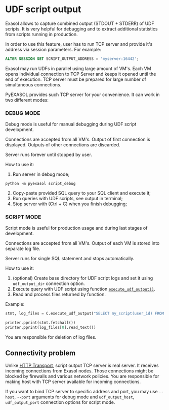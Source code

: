 # UDF script output

Exasol allows to capture combined output (STDOUT + STDERR) of UDF scripts. It is very helpful for debugging and to extract additional statistics from scripts running in production.

In order to use this feature, user has to run TCP server and provide it's address via session parameters. For example:

```sql
ALTER SESSION SET SCRIPT_OUTPUT_ADDRESS = 'myserver:16442';
```

Exasol may run UDFs in parallel using large amount of VM's. Each VM opens individual connection to TCP Server and keeps it opened until the end of execution. TCP server must be prepared for large number of simultaneous connections.

PyEXASOL provides such TCP server for your convenience. It can work in two different modes:

### DEBUG MODE
Debug mode is useful for manual debugging during UDF script development.

Connections are accepted from all VM's. Output of first connection is displayed. Outputs of other connections are discarded.

Server runs forever until stopped by user.

How to use it:

1. Run server in debug mode;
```
python -m pyexasol script_debug
```
2. Copy-paste provided SQL query to your SQL client and execute it;
3. Run queries with UDF scripts, see output in terminal;
4. Stop server with (Ctrl + C) when you finish debugging;


### SCRIPT MODE
Script mode is useful for production usage and during last stages of development.

Connections are accepted from all VM's. Output of each VM is stored into separate log file.

Server runs for single SQL statement and stops automatically.

How to use it:
1. (optional) Create base directory for UDF script logs and set it using `udf_output_dir` connection option.
2. Execute query with UDF script using function [`execute_udf_output()`](/docs/REFERENCE.md#execute_udf_output).
3. Read and process files returned by function.

Example:
```python
stmt, log_files = C.execute_udf_output("SELECT my_script(user_id) FROM table")

printer.pprint(stmt.fetchall())
printer.pprint(log_files[0].read_text())

```

You are responsible for deletion of log files.

## Connectivity problem

Unlike [HTTP Transport](/docs/HTTP_TRANSPORT.md), script output TCP server is real server. It receives incoming connections from Exasol nodes. Those connections might be blocked by firewalls and various network policies. You are responsible for making host with TCP server available for incoming connections.

If you want to bind TCP server to specific address and port, you may use `--host`, `--port` arguments for debug mode and `udf_output_host`, `udf_output_port` connection options for script mode.
